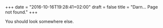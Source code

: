 +++
date = "2016-10-16T19:28:41+02:00"
draft = false
title = "Darn... Page not found."
+++

You should look somewhere else.